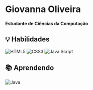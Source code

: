 # Giovanna Oliveira
#### Estudante de Ciências da Computação

## 💡 Habilidades

![HTML5](https://img.shields.io/badge/html5-%23E34F26.svg?style=for-the-badge&logo=html5&logoColor=white) ![CSS3](https://img.shields.io/badge/css3-%231572B6.svg?style=for-the-badge&logo=css3&logoColor=white) ![Java Script](https://img.shields.io/badge/Java%20Script-grey?style=for-the-badge&logo=javascript)

## 📚 Aprendendo

![Java](https://img.shields.io/badge/java-%23ED8B00.svg?style=for-the-badge&logo=java&logoColor=white)
